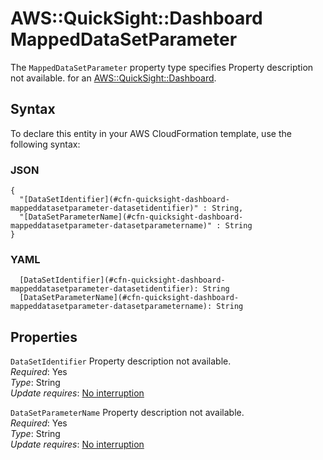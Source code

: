 # AWS::QuickSight::Dashboard MappedDataSetParameter<a name="aws-properties-quicksight-dashboard-mappeddatasetparameter"></a>

<a name="aws-properties-quicksight-dashboard-mappeddatasetparameter-description"></a>The `MappedDataSetParameter` property type specifies Property description not available\. for an [AWS::QuickSight::Dashboard](aws-resource-quicksight-dashboard.md)\.

## Syntax<a name="aws-properties-quicksight-dashboard-mappeddatasetparameter-syntax"></a>

To declare this entity in your AWS CloudFormation template, use the following syntax:

### JSON<a name="aws-properties-quicksight-dashboard-mappeddatasetparameter-syntax.json"></a>

```
{
  "[DataSetIdentifier](#cfn-quicksight-dashboard-mappeddatasetparameter-datasetidentifier)" : String,
  "[DataSetParameterName](#cfn-quicksight-dashboard-mappeddatasetparameter-datasetparametername)" : String
}
```

### YAML<a name="aws-properties-quicksight-dashboard-mappeddatasetparameter-syntax.yaml"></a>

```
  [DataSetIdentifier](#cfn-quicksight-dashboard-mappeddatasetparameter-datasetidentifier): String
  [DataSetParameterName](#cfn-quicksight-dashboard-mappeddatasetparameter-datasetparametername): String
```

## Properties<a name="aws-properties-quicksight-dashboard-mappeddatasetparameter-properties"></a>

`DataSetIdentifier` <a name="cfn-quicksight-dashboard-mappeddatasetparameter-datasetidentifier"></a>
Property description not available\.  
_Required_: Yes  
_Type_: String  
_Update requires_: [No interruption](https://docs.aws.amazon.com/AWSCloudFormation/latest/UserGuide/using-cfn-updating-stacks-update-behaviors.html#update-no-interrupt)

`DataSetParameterName` <a name="cfn-quicksight-dashboard-mappeddatasetparameter-datasetparametername"></a>
Property description not available\.  
_Required_: Yes  
_Type_: String  
_Update requires_: [No interruption](https://docs.aws.amazon.com/AWSCloudFormation/latest/UserGuide/using-cfn-updating-stacks-update-behaviors.html#update-no-interrupt)
